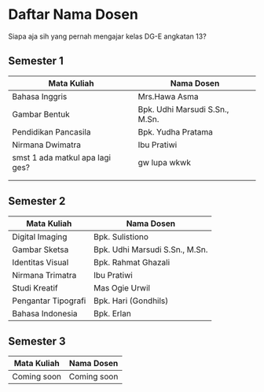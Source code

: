 # Daftar Nama Dosen
Siapa aja sih yang pernah mengajar kelas DG-E angkatan 13?

## Semester 1
| Mata Kuliah         | Nama Dosen                     |
| ------------------- | ------------------------------ |
| Bahasa Inggris      | Mrs.Hawa Asma                  |
| Gambar Bentuk       | Bpk. Udhi Marsudi S.Sn., M.Sn. |
| Pendidikan Pancasila| Bpk. Yudha Pratama             |
| Nirmana Dwimatra    | Ibu Pratiwi                    |
| smst 1 ada matkul apa lagi ges?       | gw lupa wkwk |
|  |            |
|     |              |

## Semester 2
| Mata Kuliah         | Nama Dosen                     |
| ------------------- | ------------------------------ |
| Digital Imaging     | Bpk. Sulistiono                |
| Gambar Sketsa       | Bpk. Udhi Marsudi S.Sn., M.Sn. |
| Identitas Visual    | Bpk. Rahmat Ghazali            |
| Nirmana Trimatra    | Ibu Pratiwi                    |
| Studi Kreatif       | Mas Ogie Urwil                 |
| Pengantar Tipografi | Bpk. Hari (Gondhils)           |
| Bahasa Indonesia    | Bpk. Erlan                     |

## Semester 3

| Mata Kuliah | Nama Dosen  |
| ----------- | ----------- |
| Coming soon | Coming soon |

